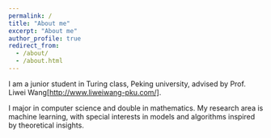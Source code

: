```yaml
---
permalink: /
title: "About me"
excerpt: "About me"
author_profile: true
redirect_from: 
  - /about/
  - /about.html
---
```



I am a junior student in Turing class, Peking university, advised by Prof. Liwei Wang[http://www.liweiwang-pku.com/]. 

I major in computer science and double in mathematics. My research area is machine learning, with special interests in models and algorithms inspired by theoretical insights.

